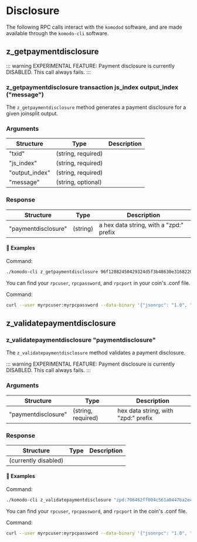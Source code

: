 # Disclosure

The following RPC calls interact with the `komodod` software, and are made available through the `komodo-cli` software.

## z_getpaymentdisclosure

::: warning
EXPERIMENTAL FEATURE: Payment disclosure is currently DISABLED. This call always fails.
:::

### z_getpaymentdisclosure transaction js_index output_index ("message")

The `z_getpaymentdisclosure` method generates a payment disclosure for a given joinsplit output.

### Arguments

| Structure      | Type               | Description                       |
| -------------- | ------------------ | --------------------------------- |
| "txid"         | (string, required) | <!--need to fill in this table--> |
| "js_index"     | (string, required) |                                   |
| "output_index" | (string, required) |                                   |
| "message"      | (string, optional) |                                   |

### Response

| Structure           | Type     | Description                             |
| ------------------- | -------- | --------------------------------------- |
| "paymentdisclosure" | (string) | a hex data string, with a "zpd:" prefix |

#### :pushpin: Examples

Command:

```bash
./komodo-cli z_getpaymentdisclosure 96f12882450429324d5f3b48630e3168220e49ab7b0f066e5c2935a6b88bb0f2 0 0 "refund"
```

<collapse-text hidden title="Response">

```bash
(currently disabled)
```

</collapse-text>

You can find your `rpcuser`, `rpcpassword`, and `rpcport` in your coin's .conf file.

Command:

```bash
curl --user myrpcuser:myrpcpassword --data-binary '{"jsonrpc": "1.0", "id":"curltest", "method": "z_getpaymentdisclosure", "params": ["96f12882450429324d5f3b48630e3168220e49ab7b0f066e5c2935a6b88bb0f2", 0, 0, "refund"] }' -H 'content-type: text/plain;' http://127.0.0.1:myrpcport/
```

<collapse-text hidden title="Response">

```bash
(currently disabled)
```

</collapse-text>

## z_validatepaymentdisclosure

### z_validatepaymentdisclosure "paymentdisclosure"

The `z_validatepaymentdisclosure` method validates a payment disclosure.

::: warning
EXPERIMENTAL FEATURE: Payment disclosure is currently DISABLED. This call always fails.
:::

### Arguments

| Structure           | Type               | Description                         |
| ------------------- | ------------------ | ----------------------------------- |
| "paymentdisclosure" | (string, required) | hex data string, with "zpd:" prefix |

### Response

| Structure            | Type | Description |
| -------------------- | ---- | ----------- |
| (currently disabled) |      |

#### :pushpin: Examples

Command:

```bash
./komodo-cli z_validatepaymentdisclosure "zpd:706462ff004c561a0447ba2ec51184e6c204..."
```

<collapse-text hidden title="Response">

```bash
(currently disabled)
```

</collapse-text>

You can find your `rpcuser`, `rpcpassword`, and `rpcport` in the coin's .conf file.

Command:

```bash
curl --user myrpcuser:myrpcpassword --data-binary '{"jsonrpc": "1.0", "id":"curltest", "method": "z_validatepaymentdisclosure", "params": ["zpd:706462ff004c561a0447ba2ec51184e6c204..."] }' -H 'content-type: text/plain;' http://127.0.0.1:myrpcport/
```

<collapse-text hidden title="Response">

```bash
(currently disabled)
```

</collapse-text>
